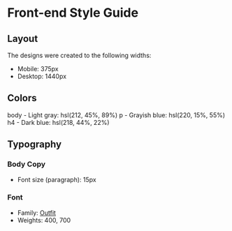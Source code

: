 # Front-end Style Guide

## Layout

The designs were created to the following widths:

- Mobile: 375px
- Desktop: 1440px

## Colors


body - Light gray: hsl(212, 45%, 89%)
p - Grayish blue: hsl(220, 15%, 55%)
h4 - Dark blue: hsl(218, 44%, 22%)

## Typography

### Body Copy

- Font size (paragraph): 15px

### Font

- Family: [Outfit](https://fonts.google.com/specimen/Outfit)
- Weights: 400, 700
